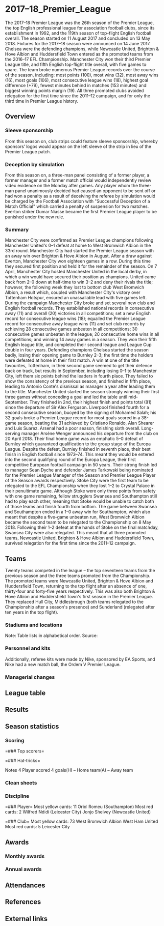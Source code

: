 # 2017–18_Premier_League

The 2017–18 Premier League was the 26th season of the Premier League, the top English professional league for association football clubs, since its establishment in 1992, and the 119th season of top-flight English football overall. The season started on 11 August 2017 and concluded on 13 May 2018. Fixtures for the 2017–18 season were announced on 14 June 2017. Chelsea were the defending champions, while Newcastle United, Brighton & Hove Albion and Huddersfield Town entered as the promoted teams from the 2016–17 EFL Championship.
Manchester City won their third Premier League title, and fifth English top-flight title overall, with five games to spare. The team broke numerous Premier League records over the course of the season, including: most points (100), most wins (32), most away wins (16), most goals (106), most consecutive league wins (18), highest goal difference (+79), fewest minutes behind in matches (153 minutes) and biggest winning points margin (19). All three promoted clubs avoided relegation for the first time since the 2011–12 campaign, and for only the third time in Premier League history.


## Overview



### Sleeve sponsorship
From this season on, club strips could feature sleeve sponsorship, whereby sponsors' logos would appear on the left sleeve of the strip in lieu of the Premier League patch.


### Deception by simulation
From this season on, a three-man panel consisting of a former player, a former manager and a former match official would independently review video evidence on the Monday after games. Any player whom the three-man panel unanimously decided had caused an opponent to be sent off or had won a penalty as a result of deceiving the referee by simulation would be charged by the Football Association with "Successful Deception of a Match Official" which carried a penalty of suspension for two matches. Everton striker Oumar Niasse became the first Premier League player to be punished under the new rule.


### Summary
Manchester City were confirmed as Premier League champions following Manchester United's 0–1 defeat at home to West Bromwich Albion in the 33rd round. Manchester City had started the Premier League season with an away win over Brighton & Hove Albion in August. After a draw against Everton, Manchester City won eighteen games in a row. During this time they secured first position and held it for the remainder of the season. On 7 April, Manchester City hosted Manchester United in the local derby, in which a win would have secured their position as champions. United came back from 2–0 down at half-time to win 3–2 and deny their rivals the title; however, the following week they lost to bottom club West Bromwich Albion, a result which, coupled with Manchester City's victory over Tottenham Hotspur, ensured an unassailable lead with five games left.
During the campaign Manchester City broke and set several new club and English football records. They established national records in consecutive away (11) and overall (20) victories in all competitions; set a new English record for consecutive league wins (18); equalled the Premier League record for consecutive away league wins (11) and set club records by achieving 28 consecutive games unbeaten in all competitions; 30 consecutive games unbeaten in the league; 20 consecutive home wins in all competitions; and winning 14 away games in a season. They won their fifth English league title, and completed their second league and League Cup double in four years.
Defending champions Chelsea started the season badly, losing their opening game to Burnley 2–3; the first time the holders were defeated at home in their first match. A win at one of the title favourites, Tottenham, in their second game seemed to get their defence back on track, but results in September, including losing 0–1 to Manchester City, left them six points behind the leaders in fourth place. They failed to show the consistency of the previous season, and finished in fifth place, leading to Antonio Conte's dismissal as manager a year after leading them to the title. 
Manchester United started the season strongly winning their first three games without conceding a goal and led the table until mid-September. They finished in 2nd, their highest finish and points total (81) since the departure of Sir Alex Ferguson. 
Liverpool finished fourth for a second consecutive season, buoyed by the signing of Mohamed Salah; his 32 goals broke a Premier League record for most goals scored in a 38-game season, beating the 31 achieved by Cristiano Ronaldo, Alan Shearer and Luis Suarez. 
Arsenal had a poor season, finishing sixth overall. Long-serving manager Arsène Wenger announced his departure from the club on 20 April 2018. Their final home game was an emphatic 5–0 defeat of Burnley which guaranteed qualification to the group stage of the Europa League.
Despite the defeat, Burnley finished in seventh place, their best finish in English football since 1973–74. This meant they would be entered into the second qualifying round of the Europa League, their first competitive European football campaign in 50 years. Their strong finish led to manager Sean Dyche and defender James Tarkowski being nominated for the Premier League Manager of the Season and Premier League Player of the Season awards respectively.
Stoke City were the first team to be relegated to the EFL Championship when they lost 1–2 to Crystal Palace in their penultimate game. Although Stoke were only three points from safety with one game remaining, fellow strugglers Swansea and Southampton still had to play each other, meaning that Stoke would be unable to catch both of those teams and finish fourth from bottom. The game between Swansea and Southampton ended in a 1–0 away win for Southampton, which also meant that despite a five-game unbeaten run, West Bromwich Albion became the second team to be relegated to the Championship on 8 May 2018. Following their 1–2 defeat at the hands of Stoke on the final matchday, Swansea City were also relegated. This meant that all three promoted teams, Newcastle United, Brighton & Hove Albion and Huddersfield Town, survived relegation for the first time since the 2011–12 campaign.


## Teams

Twenty teams competed in the league – the top seventeen teams from the previous season and the three teams promoted from the Championship. The promoted teams were Newcastle United, Brighton & Hove Albion and Huddersfield Town, returning to the top flight after an absence of one, thirty-four and forty-five years respectively. This was also both Brighton & Hove Albion and Huddersfield Town's first season in the Premier League. They replaced Hull City, Middlesbrough (both teams relegated to the Championship after a season's presence) and Sunderland (relegated after ten years in the top flight).


### Stadiums and locations

Note: Table lists in alphabetical order. Source:


### Personnel and kits

Additionally, referee kits were made by Nike, sponsored by EA Sports, and Nike had a new match ball, the Ordem V Premier League.


### Managerial changes


## League table



## Results



## Season statistics



### Scoring


=### Top scorers=


=### Hat-tricks=

Notes
4 Player scored 4 goals(H) – Home team(A) – Away team


### Clean sheets


### Discipline


=### Player=
Most yellow cards: 11
 Oriol Romeu (Southampton)
Most red cards: 2
 Wilfred Ndidi (Leicester City)
 Jonjo Shelvey (Newcastle United)


=### Club=
Most yellow cards: 73
West Bromwich Albion
West Ham United
Most red cards: 5
Leicester City


## Awards



### Monthly awards


### Annual awards


## Attendances



## References



## External links

